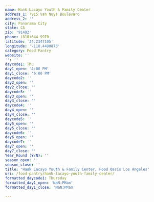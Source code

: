 ```yaml
---
name: Hank Lacayo Youth & Family Center
address_1: 7915 Van Nuys Boulevard
address_2: ''
city: Panorama City
state: CA
zip: '91402'
phone: (818)644-9970
latitude: '34.2147105'
longitude: '-118.4490873'
category: Food Pantry
website: ''
'': ''
daycode1: Thu
day1_open: '4:00 PM'
day1_close: '6:00 PM'
daycode2: ''
day2_open: ''
day2_close: ''
daycode3: ''
day3_open: ''
day3_close: ''
daycode4: ''
day4_open: ''
day4_close: ''
daycode5: ''
day5_open: ''
day5_close: ''
daycode6: ''
day6_open: ''
daycode7: ''
day7_open: ''
day7_close: ''
Year_Round (Y/N): ''
season_open: ''
season_close: ''
title: 'Hank Lacayo Youth & Family Center, Food Oasis Los Angeles'
uri: /food-pantry/hank-lacayo-youth-family-center/
formatted_daycode1: Thursday
formatted_day1_open: 'NaN:PMam'
formatted_day1_close: 'NaN:PMam'

---
```

